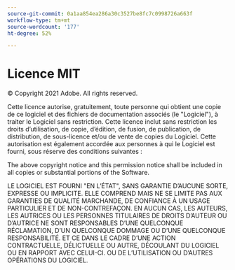 ```yaml
---
source-git-commit: 0a1aa854ea286a30c3527be8fc7c0998726a663f
workflow-type: tm+mt
source-wordcount: '177'
ht-degree: 52%

---
```

# Licence MIT

© Copyright 2021 Adobe. All rights reserved.

Cette licence autorise, gratuitement, toute personne qui obtient une copie de ce logiciel et des fichiers de documentation associés (le &quot;Logiciel&quot;), à traiter le Logiciel sans restriction. Cette licence inclut sans restriction les droits d’utilisation, de copie, d’édition, de fusion, de publication, de distribution, de sous-licence et/ou de vente de copies du Logiciel. Cette autorisation est également accordée aux personnes à qui le Logiciel est fourni, sous réserve des conditions suivantes :

The above copyright notice and this permission notice shall be included in all
copies or substantial portions of the Software.

LE LOGICIEL EST FOURNI &quot;EN L’ÉTAT&quot;, SANS GARANTIE D’AUCUNE SORTE, EXPRESSE OU IMPLICITE. ELLE COMPREND MAIS NE SE LIMITE PAS AUX GARANTIES DE QUALITÉ MARCHANDE, DE CONFIANCE À UN USAGE PARTICULIER ET DE NON-CONTREFAÇON. EN AUCUN CAS, LES AUTEURS, LES AUTRICES OU LES PERSONNES TITULAIRES DE DROITS D’AUTEUR OU D’AUTRICE NE SONT RESPONSABLES D’UNE QUELCONQUE RÉCLAMATION, D’UN QUELCONQUE DOMMAGE OU D’UNE QUELCONQUE RESPONSABILITÉ. ET CE DANS LE CADRE D’UNE ACTION CONTRACTUELLE, DÉLICTUELLE OU AUTRE, DÉCOULANT DU LOGICIEL OU EN RAPPORT AVEC CELUI-CI. OU DE L’UTILISATION OU D’AUTRES OPÉRATIONS DU LOGICIEL.

